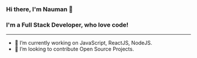 ### Hi there, I'm Nauman 👋

### I'm a Full Stack Developer, who love code!

---
- 🔭 I’m currently working on JavaScript, ReactJS, NodeJS.
- 🌱 I’m looking to contribute Open Source Projects.
